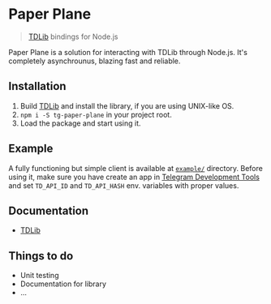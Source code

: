 # Paper Plane
> [TDLib](https://github.com/tdlib/td) bindings for Node.js

Paper Plane is a solution for interacting with TDLib through Node.js. It's completely asynchrounus, blazing fast and reliable.

## Installation
1. Build [TDLib](https://github.com/tdlib/td) and install the library, if you are using UNIX-like OS.
2. `npm i -S tg-paper-plane` in your project root.
3. Load the package and start using it.

## Example
A fully functioning but simple client is available at [`example/`](https://github.com/tdlib/td/tree/master/example) directory. Before using it, make sure you have create an app in [Telegram Development Tools](https://my.telegram.org) and set `TD_API_ID` and `TD_API_HASH` env. variables with proper values.

## Documentation
* [TDLib](https://core.telegram.org/tdlib/)

## Things to do
* Unit testing
* Documentation for library
* ...